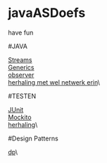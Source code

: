 # javaASDoefs

have fun

#JAVA

[Streams](https://github.com/GuusDb/javaASDoefs/tree/master/java/streams)\
[Generics](https://github.com/GuusDb/javaASDoefs/tree/master/java/Generics)\
[observer](https://github.com/GuusDb/javaASDoefs/tree/master/java/java%20observerPattern)\
[herhaling met wel netwerk erin](https://github.com/GuusDb/javaASDoefs/tree/master/java/herhalingsoefeningen)\

#TESTEN

[JUnit](https://github.com/GuusDb/javaASDoefs/tree/master/testen/Junit)\
[Mockito](https://github.com/GuusDb/javaASDoefs/tree/master/testen/mojito/ASDI_Mockito_opgave)\
[herhaling](https://github.com/GuusDb/javaASDoefs/tree/master/testen/herhalingsoefeningen)\

#Design Patterns

[dp](https://github.com/GuusDb/javaASDoefs/tree/master/DP)\

